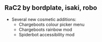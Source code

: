 ## RaC2 by bordplate, isaki, robo
- Several new cosmetic additions:
    - Chargeboots colour picker menu
    - Chargeboots rainbow mod
    - Spiderbot accessibility mod
 